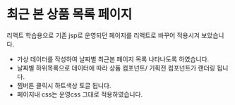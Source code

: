 # 최근 본 상품 목록 페이지

리액트 학습용으로 기존 jsp로 운영되던 페이지를 리액트로 바꾸어 적용시겨 보았습니다.

- 가상 데이터를 작성하여 날짜별 최근본 페이지 목록 나타나도록 하였습니다.
- 날짜별 하위목록으로 데이터에 따라 상품 컴포넌트/ 기획전 컴포넌트가 랜더링 됩니다.
- 찜버튼 클릭시 하트색상 토글 됩니다.
- 페이지내 css는 운영css 그대로 적용하였습니다.
